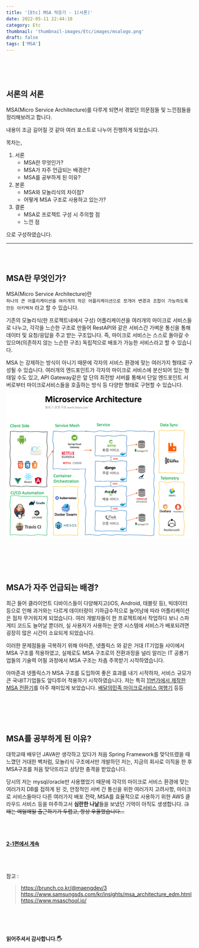 ```yaml
---
title: '[Etc] MSA 적응기 - 1(서론)'
date: 2022-05-11 22:44:10
category: Etc
thumbnail: 'thumbnail-images/Etc/images/msalogo.png'
draft: false
tags: ['MSA']
---
```


<br>
<br>
<br>

## 서론의 서론

MSA(Micro Service Architecture)를 다루게 되면서 겪었던 의문점들 및 느낀점들을 정리해보려고 합니다.

내용이 조금 길어질 것 같아 여러 포스트로 나누어 진행하게 되었습니다.

목차는,

1. 서론
   - MSA란 무엇인가?
   - MSA가 자주 언급되는 배경은?
   - MSA를 공부하게 된 이유?
2. 본론
   - MSA와 모놀리식의 차이점?
   - 어떻게 MSA 구조로 사용하고 있는가?
3. 결론
   - MSA로 프로젝트 구성 시 주의할 점
   - 느낀 점

으로 구성하였습니다.

---

<br>
<br>

## MSA란 무엇인가?

MSA(Micro Service Architecture)란<br>
`하나의 큰 어플리케이션을 여러개의 작은 어플리케이션으로 쪼개어 변경과 조합이 가능하도록 만든 아키텍쳐` 라고 할 수 있습니다.

기존의 모놀리식(한 프로젝트내에서 구성) 어플리케이션을 여러개의 마이크로 서비스들로 나누고, 각각을 느슨한 구조로 만들어 RestAPI와 같은 서비스간 가벼운 통신을 통해 데이터 및 요청/응답을 주고 받는 구조입니다. 즉, 마이크로 서비스는 스스로 돌아갈 수 있으며(의존하지 않는 느슨한 구조) 독립적으로 배포가 가능한 서비스라고 할 수 있습니다.

MSA 는 강제하는 방식이 아니기 때문에 각자의 서비스 환경에 맞는 여러가지 형태로 구성될 수 있습니다. 여러개의 엔드포인트가 각자의 마이크로 서비스에 분산되어 있는 형태일 수도 있고, API Gateway같은 앞 단의 최전방 서버를 통해서 단일 엔드포인트 서버로부터 마이크로서비스들을 호출하는 방식 등 다양한 형태로 구현할 수 있습니다.

![](./images/msa2.png)

<br>
<br>
<br>
<br>

## MSA가 자주 언급되는 배경?

최근 들어 클라이언트 디바이스들이 다양해지고(iOS, Android, 태블릿 등), 빅데이터 등으로 인해 과거와는 다르게 데이터량이 기하급수적으로 늘어남에 따라 어플리케이션은 점차 무거워지게 되었습니다. 여러 개발자들이 한 프로젝트에서 작업하다 보니 스파게티 코드도 늘어날 뿐더러, 실 사용자가 사용하는 운영 시스템에 서비스가 배포되려면 굉장히 많은 시간이 소요되게 되었습니다.

이러한 문제점들을 극복하기 위해 아마존, 넷플릭스 와 같은 거대 IT기업들 사이에서 MSA 구조를 적용하였고, 실제로도 MSA 구조로의 전환과정을 널리 알리는 IT 공룡기업들의 기술력 어필 과정에서 MSA 구조는 차츰 주목받기 시작하였습니다.

아마존과 넷플릭스가 MSA 구조를 도입하여 좋은 효과를 내기 시작하자, 서비스 규모가 큰 국내IT기업들도 앞다투어 적용하기 시작하였습니다. 저는 특히 [11번가에서 제작한 MSA 전환기](https://www.youtube.com/watch?v=J-VP0WFEQsY&feature=youtu.be)를 아주 재미있게 보았습니다. [배달의민족 마이크로서비스 여행기](https://www.youtube.com/watch?v=BnS6343GTkY) 등등

<br>
<br>
<br>
<br>

## MSA를 공부하게 된 이유?

대학교때 배우던 JAVA만 생각하고 있다가 처음 Spring Framework를 맞닥뜨렸을 때 느꼈던 거대한 벽처럼, 모놀리식 구조에서만 개발하던 저는, 지금의 회사로 이직을 한 후 MSA구조를 처음 맞닥뜨리고 상당한 충격을 받았습니다.

당시의 저는 mysql/oracle만 사용했었기 때문에 각각의 마이크로 서비스 환경에 맞는 여러가지 DB를 접하게 된 것, 안정적인 서버 간 통신을 위한 여러가지 고려사항, 마이크로 서비스들마다 다른 여러가지 배포 전략, MSA를 효율적으로 사용하기 위한 AWS 클라우드 서비스 등을 마주하고서 **심란한 나날**들을 보냈던 기억이 아직도 생생합니다. ~~그때는 매일매일 출근하기가 두렵고, 항상 우울했습니다...~~

<br><br>

#### [2-1편에서 계속](https://ramsbaby.netlify.app/Etc/etc-post9-2/)

<br><br>

참고 :

> https://brunch.co.kr/@maengdev/3 <br> https://www.samsungsds.com/kr/insights/msa_architecture_edm.html <br> https://www.msaschool.io/

<br>
<br>
<br>

#### 읽어주셔서 감사합니다.🖐
